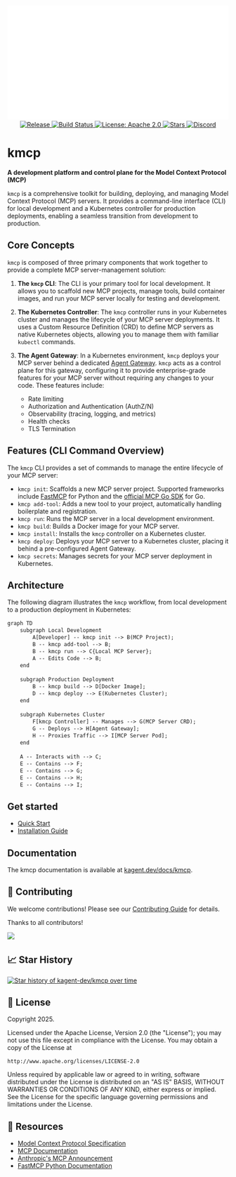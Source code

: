 <div align="center">
  <picture>
    <source media="(prefers-color-scheme: light)" srcset="https://raw.githubusercontent.com/kagent-dev/kmcp/main/img/kmcp-logo-dark.svg" alt="kmcp" width="400">
    <source media="(prefers-color-scheme: dark)" srcset="https://raw.githubusercontent.com/kagent-dev/kmcp/main/img/kmcp-logo-light.svg" alt="kmcp" width="400">
    <img alt="kmcp" src="https://raw.githubusercontent.com/kagent-dev/kmcp/main/img/kmcp-logo-light.svg">
  </picture>
  <div>
    <a href="https://github.com/kagent-dev/kmcp/releases">
      <img src="https://img.shields.io/github/v/release/kagent-dev/kmcp?style=flat&label=Latest%20version" alt="Release">
    </a>
    <a href="https://github.com/kagent-dev/kmcp/actions/workflows/tag.yaml">
      <img src="https://github.com/kagent-dev/kmcp/actions/workflows/tag.yaml/badge.svg" alt="Build Status" height="20">
    </a>
      <a href="https://opensource.org/licenses/Apache-2.0">
      <img src="https://img.shields.io/badge/License-Apache2.0-brightgreen.svg?style=flat" alt="License: Apache 2.0">
    </a>
    <a href="https://github.com/kagent-dev/kmcp">
      <img src="https://img.shields.io/github/stars/kagent-dev/kmcp.svg?style=flat&logo=github&label=Stars" alt="Stars">
    </a>
      <a href="https://discord.gg/Fu3k65f2k3">
      <img src="https://img.shields.io/discord/1346225185166065826?style=flat&label=Join%20Discord&color=6D28D9" alt="Discord">
    </a>
  </div>
</div>


# kmcp

**A development platform and control plane for the Model Context Protocol (MCP)**

`kmcp` is a comprehensive toolkit for building, deploying, and managing Model Context Protocol (MCP) servers. It provides a command-line interface (CLI) for local development and a Kubernetes controller for production deployments, enabling a seamless transition from development to production.

## Core Concepts

`kmcp` is composed of three primary components that work together to provide a complete MCP server-management solution:

1.  **The `kmcp` CLI**: The CLI is your primary tool for local development. It allows you to scaffold new MCP projects, manage tools, build container images, and run your MCP server locally for testing and development.

2.  **The Kubernetes Controller**: The `kmcp` controller runs in your Kubernetes cluster and manages the lifecycle of your MCP server deployments. It uses a Custom Resource Definition (CRD) to define MCP servers as native Kubernetes objects, allowing you to manage them with familiar `kubectl` commands.

3.  **The Agent Gateway**: In a Kubernetes environment, `kmcp` deploys your MCP server behind a dedicated [Agent Gateway](https://www.solo.io/press-releases/solo-io-launches-agent-gateway-and-introduces-agent-mesh/). `kmcp` acts as a control plane for this gateway, configuring it to provide enterprise-grade features for your MCP server without requiring any changes to your code. These features include:
    -   Rate limiting
    -   Authorization and Authentication (AuthZ/N)
    -   Observability (tracing, logging, and metrics)
    -   Health checks
    -   TLS Termination

## Features (CLI Command Overview)

The `kmcp` CLI provides a set of commands to manage the entire lifecycle of your MCP server:

-   `kmcp init`: Scaffolds a new MCP server project. Supported frameworks include [FastMCP](https://github.com/jlowin/fastmcp) for Python and the [official MCP Go SDK](https://github.com/mark3labs/mcp-go) for Go.
-   `kmcp add-tool`: Adds a new tool to your project, automatically handling boilerplate and registration.
-   `kmcp run`: Runs the MCP server in a local development environment.
-   `kmcp build`: Builds a Docker image for your MCP server.
-   `kmcp install`: Installs the `kmcp` controller on a Kubernetes cluster.
-   `kmcp deploy`: Deploys your MCP server to a Kubernetes cluster, placing it behind a pre-configured Agent Gateway.
-   `kmcp secrets`: Manages secrets for your MCP server deployment in Kubernetes.

## Architecture

The following diagram illustrates the `kmcp` workflow, from local development to a production deployment in Kubernetes:

```mermaid
graph TD
    subgraph Local Development
        A[Developer] -- kmcp init --> B(MCP Project);
        B -- kmcp add-tool --> B;
        B -- kmcp run --> C{Local MCP Server};
        A -- Edits Code --> B;
    end

    subgraph Production Deployment
        B -- kmcp build --> D[Docker Image];
        D -- kmcp deploy --> E(Kubernetes Cluster);
    end

    subgraph Kubernetes Cluster
        F[kmcp Controller] -- Manages --> G(MCP Server CRD);
        G -- Deploys --> H[Agent Gateway];
        H -- Proxies Traffic --> I[MCP Server Pod];
    end

    A -- Interacts with --> C;
    E -- Contains --> F;
    E -- Contains --> G;
    E -- Contains --> H;
    E -- Contains --> I;
```

## Get started

- [Quick Start](https://kagent.dev/docs/kmcp/quickstart)
- [Installation Guide](https://kagent.dev/docs/kmcp/deploy/install-controller)

## Documentation

The kmcp documentation is available at [kagent.dev/docs/kmcp](https://kagent.dev/docs/kmcp).

## 🤝 Contributing

We welcome contributions! Please see our [Contributing Guide](CONTRIBUTING.md) for details.

Thanks to all contributors!

<a href="https://github.com/kagent-dev/kmcp/graphs/contributors">
  <img src="https://contrib.rocks/image?repo=kagent-dev/kmcp" />
</a>

## 📈 Star History

<a href="https://www.star-history.com/#kagent-dev/kmcp&Date">
 <picture>
   <source media="(prefers-color-scheme: dark)" srcset="https://api.star-history.com/svg?repos=kagent-dev/kmcp&type=Date&theme=dark" />
   <source media="(prefers-color-scheme: light)" srcset="https://api.star-history.com/svg?repos=kagent-dev/kmcp&type=Date" />
   <img alt="Star history of kagent-dev/kmcp over time" src="https://api.star-history.com/svg?repos=kagent-dev/kmcp&type=Date" />
 </picture>
</a>

## 📄 License

Copyright 2025.

Licensed under the Apache License, Version 2.0 (the "License");
you may not use this file except in compliance with the License.
You may obtain a copy of the License at

    http://www.apache.org/licenses/LICENSE-2.0

Unless required by applicable law or agreed to in writing, software
distributed under the License is distributed on an "AS IS" BASIS,
WITHOUT WARRANTIES OR CONDITIONS OF ANY KIND, either express or implied.
See the License for the specific language governing permissions and
limitations under the License.

## 🔗 Resources

- [Model Context Protocol Specification](https://spec.modelcontextprotocol.io/)
- [MCP Documentation](https://modelcontextprotocol.io/)
- [Anthropic's MCP Announcement](https://www.anthropic.com/news/model-context-protocol)
- [FastMCP Python Documentation](https://github.com/jlowin/fastmcp)
